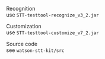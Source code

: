 Recognition  
use `STT-testtool-recognize_v3_2.jar`  
  
  
Customization  
use `STT-testtool-customize_v7_2.jar`  
  
  
Source code  
see `watson-stt-kit/src`  